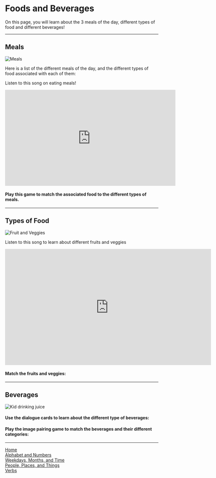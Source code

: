 <h1>Foods and Beverages</h1>

<p>On this page, you will learn about the 3 meals of the day, different types of food and different beverages!</p>

<hr>

<h2>Meals</h2>
<img src="https://c7.uihere.com/files/360/704/970/breakfast-family-lunch-dinner-food-breakfast.jpg" alt="Meals">

<p>Here is a list of the different meals of the day, and the different types of food associated with each of them:</p>

<p>Listen to this song on eating meals!</p>
<iframe width="560" height="315" src="https://www.youtube.com/embed/49iP5YBSYt0" frameborder="0" allow="accelerometer; autoplay; encrypted-media; gyroscope; picture-in-picture" allowfullscreen></iframe>

<h4>Play this game to match the associated food to the different types of meals.</h4>

<hr>

<h2>Types of Food</h2>
<img src="https://img.freepik.com/free-vector/hand-drawn-vegetables-fruits-background_23-2148104994.jpg?size=338&ext=jpg" alt="Fruit and Veggies">

<p>Listen to this song to learn about different fruits and veggies</p>
<iframe width="677" height="381" src="https://www.youtube.com/embed/utwgf_G91Eo" frameborder="0" allow="accelerometer; autoplay; encrypted-media; gyroscope; picture-in-picture" allowfullscreen></iframe>

<h4>Match the fruits and veggies:</h4>


<hr>

<h2>Beverages</h2>
<img src="https://media.istockphoto.com/vectors/enjoying-cold-drink-in-summer-vector-id165747218?k=6&m=165747218&s=612x612&w=0&h=J5CPb6chm6J684qfqwCKdR4sQ6zsIDBEhVyZec6_-_s=" alt="Kid drinking juice">

<h4>Use the dialogue cards to learn about the different type of beverages:</h4>

<h4>Play the image pairing game to match the beverages and their different categories:</h4>

<hr>
<a href="index.html">Home</a> <br>
 <a href="alphabetandnumbers.html">Alphabet and Numbers</a> <br>
 <a href="weekdaysmonthsandtime.html">Weekdays, Months, and Time</a> <br>
 <a href="peopleplacesandthings.html">People, Places, and Things</a> <br>
 <a href="verbs.html">Verbs</a>

